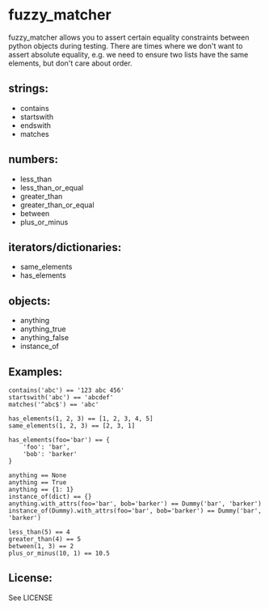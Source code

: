 fuzzy_matcher
=============

fuzzy_matcher allows you to assert certain equality constraints between python objects during testing.  There are times where we don't want to assert absolute equality, e.g. we need to ensure two lists have the same elements, but don't care about order.

strings:
-------
*   contains
*   startswith
*   endswith
*   matches


numbers:
-------
*   less_than
*   less_than_or_equal
*   greater_than
*   greater_than_or_equal
*   between
*   plus_or_minus

iterators/dictionaries:
-------
*   same_elements
*   has_elements

objects:
-------
*   anything
*   anything_true
*   anything_false
*   instance_of


Examples:
-------
    contains('abc') == '123 abc 456'
    startswith('abc') == 'abcdef'
    matches('^abc$') == 'abc'

    has_elements(1, 2, 3) == [1, 2, 3, 4, 5]
    same_elements(1, 2, 3) == [2, 3, 1]

    has_elements(foo='bar') == {
        'foo': 'bar',
        'bob': 'barker'
    }

    anything == None
    anything == True
    anything == {1: 1}
    instance_of(dict) == {}
    anything.with_attrs(foo='bar', bob='barker') == Dummy('bar', 'barker')
    instance_of(Dummy).with_attrs(foo='bar', bob='barker') == Dummy('bar', 'barker')

    less_than(5) == 4
    greater_than(4) == 5
    between(1, 3) == 2
    plus_or_minus(10, 1) == 10.5


License:
-------

See LICENSE
